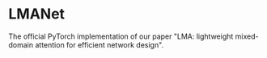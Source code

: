 # LMANet
The official PyTorch implementation of our paper "LMA: lightweight mixed-domain attention for efficient network design".
